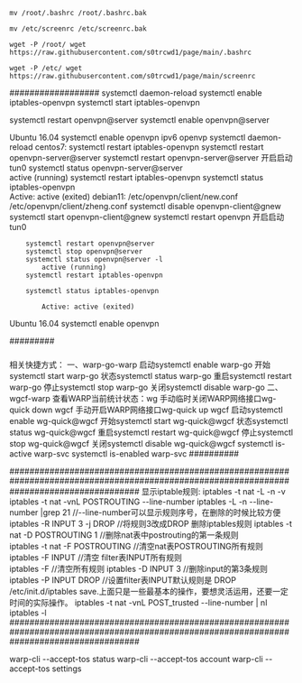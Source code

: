 	mv /root/.bashrc /root/.bashrc.bak

	mv /etc/screenrc /etc/screenrc.bak

	wget -P /root/ wget https://raw.githubusercontent.com/s0trcwd1/page/main/.bashrc

	wget -P /etc/ wget https://raw.githubusercontent.com/s0trcwd1/page/main/screenrc

##################
systemctl daemon-reload
systemctl enable iptables-openvpn
systemctl start iptables-openvpn

systemctl restart openvpn@server
systemctl enable openvpn@server

Ubuntu 16.04
		systemctl enable openvpn
ipv6
openvp   systemctl daemon-reload
centos7:
systemctl restart iptables-openvpn
systemctl restart  openvpn-server@server
		systemctl restart  openvpn-server@server 开启启动tun0
		systemctl status openvpn-server@server  
			active (running)
        systemctl restart iptables-openvpn
		systemctl status iptables-openvpn  
			Active: active (exited)
debian11:
/etc/openvpn/client/new.conf
/etc/openvpn/client/zheng.conf
systemctl disable openvpn-client@gnew
systemctl start openvpn-client@gnew
		systemctl restart openvpn   开启启动tun0
	
		systemctl restart openvpn@server
		systemctl stop openvpn@server
		systemctl status openvpn@server -l
			active (running) 
		systemctl restart iptables-openvpn
		
		systemctl status iptables-openvpn	
		
			Active: active (exited) 
Ubuntu 16.04
		systemctl enable openvpn
  

#########
 ###
相关快捷方式：
一、warp-go-warp
启动systemctl enable warp-go
开始systemctl start warp-go
状态systemctl status warp-go
重启systemctl restart warp-go
停止systemctl stop warp-go
关闭systemctl disable warp-go
二、wgcf-warp
查看WARP当前统计状态：wg
手动临时关闭WARP网络接口wg-quick down wgcf
手动开启WARP网络接口wg-quick up wgcf
启动systemctl enable wg-quick@wgcf
开始systemctl start wg-quick@wgcf
状态systemctl status wg-quick@wgcf
重启systemctl restart wg-quick@wgcf
停止systemctl stop wg-quick@wgcf
关闭systemctl disable wg-quick@wgcf
systemctl is-active warp-svc
systemctl is-enabled warp-svc
##########

##########################################################################################################################################
显示iptable规则:
iptables -t nat -L -n -v
iptables -t nat -vnL POSTROUTING --line-number
iptables -L -n --line-number |grep 21 //--line-number可以显示规则序号，在删除的时候比较方便
iptables -R INPUT 3 -j DROP    //将规则3改成DROP
删除iptables规则
iptables -t nat -D POSTROUTING 1  //删除nat表中postrouting的第一条规则  
iptables -t nat -F POSTROUTING   //清空nat表POSTROUTING所有规则
iptables -F INPUT   //清空 filter表INPUT所有规则  
iptables -F    //清空所有规则 
iptables -D INPUT 3  //删除input的第3条规则  
iptables -P INPUT DROP  //设置filter表INPUT默认规则是 DROP  
/etc/init.d/iptables save.上面只是一些最基本的操作，要想灵活运用，还要一定时间的实际操作。
iptables -t nat -vnL POST_trusted --line-number  | nl
iptables -l
##########################################################################################################################################




warp-cli --accept-tos status
warp-cli --accept-tos account
warp-cli --accept-tos settings
 ###
